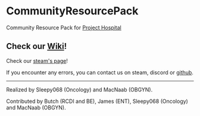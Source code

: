 # CommunityResourcePack
Community Resource Pack for [Project Hospital](https://store.steampowered.com/app/868360/Project_Hospital/)

## Check our [Wiki](https://github.com/sleepy068/CommunityResourcePack/wiki)!
Check our [steam's page](https://steamcommunity.com/sharedfiles/filedetails/?id=2015440728)!

If you encounter any errors, you can contact us on steam, discord or [github](https://github.com/sleepy068/CommunityResourcePack/issues).

----
Realized by Sleepy068 (Oncology) and MacNaab (OBGYN).

Contributed by Butch (RCDI and BE), James (ENT), Sleepy068 (Oncology) and MacNaab (OBGYN).
